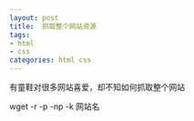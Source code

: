 ```yaml
---
layout: post
title:  抓取整个网站资源
tags:
- html 
- css
categories: html css
---
```


有童鞋对很多网站喜爱，却不知如何抓取整个网站 

wget -r -p -np -k 网站名 